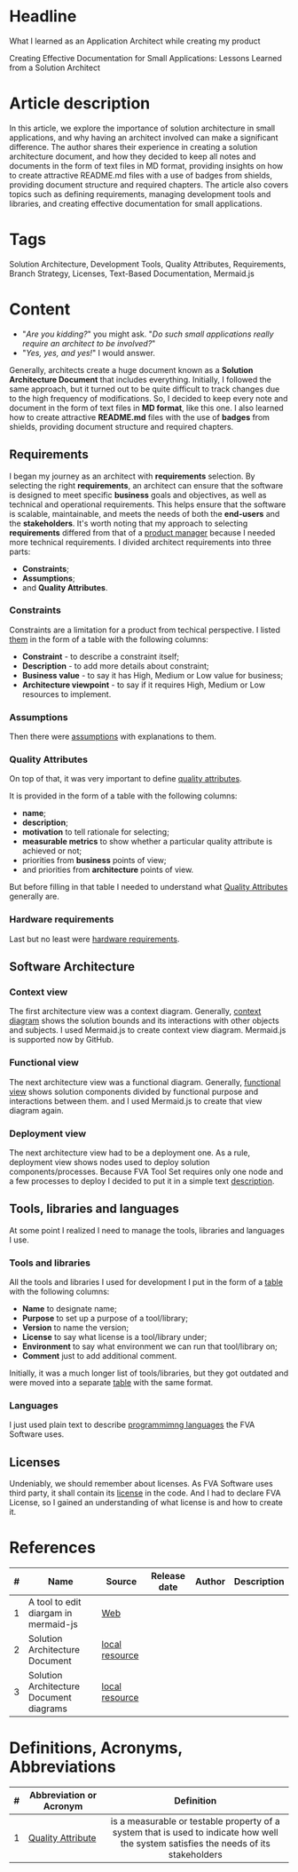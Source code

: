 # Headline
What I learned as an Application Architect while creating my product

Creating Effective Documentation for Small Applications: Lessons Learned from a Solution Architect

# Article description
In this article, we explore the importance of solution architecture in small applications, and why having an architect involved can make a significant difference. 
The author shares their experience in creating a solution architecture document, and how they decided to keep all notes and documents in the form of text files in MD format, providing insights on how to create attractive README.md files with a use of badges from shields, providing document structure and required chapters. 
The article also covers topics such as defining requirements, managing development tools and libraries, and creating effective documentation for small applications. 

# Tags
Solution Architecture, Development Tools, Quality Attributes, Requirements, Branch Strategy, Licenses, Text-Based Documentation, Mermaid.js

# Content
- "*Are you kidding?*"  you might ask. "*Do such small applications really require an architect to be involved?*"
- "*Yes, yes, and yes!*" I would answer.

Generally, architects create a huge document known as a **Solution Architecture Document** that includes everything. 
Initially, I followed the same approach, but it turned out to be quite difficult to track changes due to the high frequency of modifications. 
So, I decided to keep every note and document in the form of text files in **MD format**, like this one.
I also learned how to create attractive **README.md** files with the use of **badges** from shields, providing document structure and required chapters.

## Requirements
I began my journey as an architect with **requirements** selection. 
By selecting the right **requirements**, an architect can ensure that the software is designed to meet specific **business** goals and objectives, as well as technical and operational requirements. 
This helps ensure that the software is scalable, maintainable, and meets the needs of both the **end-users** and the **stakeholders**.
It's worth noting that my approach to selecting **requirements** differed from that of a [product manager](https://github.com/dimanikulin/dimanikulin/blob/main/WhatILearnedAsProductManager.md) because I needed more technical requirements. 
I divided architect requirements into three parts:
- **Constraints**;
- **Assumptions**;
- and **Quality Attributes**.

### Constraints
Constraints are a limitation for a product from techical perspective.
I listed [them](https://github.com/dimanikulin/fva#constraints) in the form of a table with the following columns:
- **Constraint** - to describe a constraint itself;
- **Description** - to add more details about constraint;
- **Business value** - to say it has High, Medium or Low value for business;
- **Architecture viewpoint** - to say if it requires High, Medium or Low resources to implement.

### Assumptions
Then there were [assumptions](https://github.com/dimanikulin/fva#assumptions) with explanations to them. 

### Quality Attributes
On top of that, it was very important to define [quality attributes](https://github.com/dimanikulin/fva#quality-attributes).

It is provided in the form of a table with the following columns:
- **name**; 
- **description**;
- **motivation** to tell rationale for selecting;
- **measurable metrics** to show whether a particular quality attribute is achieved or not;
- priorities from **business** points of view;
- and priorities from **architecture** points of view.

But before filling in that table I needed to understand what [Quality Attributes](https://github.com/dimanikulin/dimanikulin/blob/main/QualityAttributes.md) generally are.

### Hardware requirements
Last but no least were [hardware requirements](https://github.com/dimanikulin/fva#hardware-requirements).

## Software Architecture

### Context view 
The first architecture view was a context diagram.
Generally, [context diagram](https://github.com/dimanikulin/fva#context-view) shows the solution bounds and its interactions with other objects and subjects.
I used Mermaid.js to create context view diagram.
Mermaid.js is supported now by GitHub.

### Functional view
The next architecture view was a functional diagram.
Generally, [functional view](https://github.com/dimanikulin/fva#functional-view) shows solution components divided by functional purpose and interactions between them.
and I used Mermaid.js to create that view diagram again.

### Deployment view
The next architecture view had to be a deployment one.
As a rule, deployment view shows nodes used to deploy solution components/processes.
Because FVA Tool Set requires only one node and a few processes to deploy I decided to put it in a simple text [description](https://github.com/dimanikulin/fva#deployment-view).

## Tools, libraries and languages
At some point I realized I need to manage the tools, libraries and languages I use.
 
### Tools and libraries 
All the tools and libraries I used for development I put in the form of a [table](https://github.com/dimanikulin/fva#dependencies) with the following columns:
- **Name** to designate name;
- **Purpose** to set up a purpose of a tool/library;
- **Version** to name the version;
- **License** to say what license is a tool/library under;
- **Environment** to say what environment we can run that tool/library on;
- **Comment** just to add additional comment. 

Initially, it was a much longer list of tools/libraries, but they got outdated and were moved into a separate [table](https://github.com/dimanikulin/fva/blob/master/DependenciesOld.md) with the same format.

### Languages
I just used plain text to describe [programmimng languages](https://github.com/dimanikulin/fva#programming-languages) the FVA Software uses.

## Licenses 
Undeniably, we should remember about licenses.
As FVA Software uses third party, it shall contain its [license](https://github.com/dimanikulin/fva/blob/master/FVACommonLib/LICENSE) in the code.
And I had to declare FVA License, so I gained an understanding of what license is and how to create it.
 
# References
| # | Name                 | Source                | Release date           |  Author                 | Description   |
| - | ---------------------|---------------------- |----------------------- | ----------------------- |:-------------:|
| 1 | A tool to edit diargam in mermaid-js | [Web](https://mermaid-js.github.io/mermaid-live-editor/edit) | | | |
| 2 | Solution Architecture Document | [local resource](./FVADocX/FVAToolSet-SAD.docx) | | | |
| 3 | Solution Architecture Document diagrams | [local resource](./FVADocX/FVAToolSet-SADdiagrams.drawio) | | | |

# Definitions, Acronyms, Abbreviations
| # | Abbreviation or Acronym | Definition     |
| - | ------------------------|:--------------:|
| 1 | [Quality Attribute](https://www.codementor.io/@antoniopfesilva/how-to-write-meaningful-quality-attributes-for-software-development-ez8y90wyo)|is a measurable or testable property of a system that is used to indicate how well the system satisfies the needs of its stakeholders |
